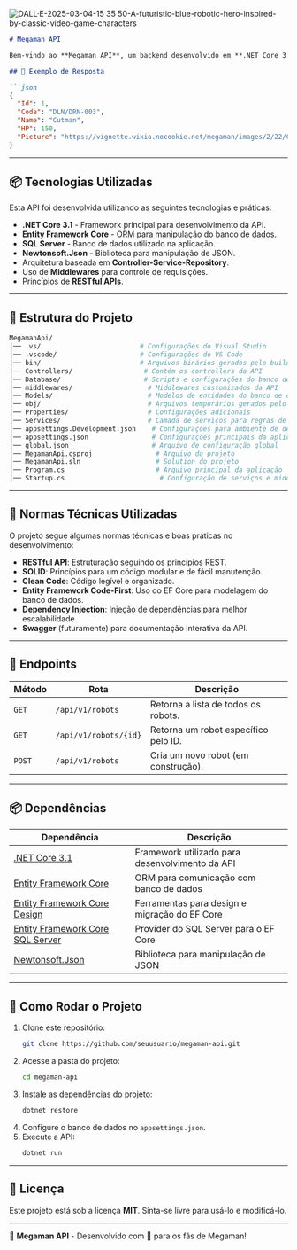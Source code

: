 ![DALL·E-2025-03-04-15 35 50-A-futuristic-blue-robotic-hero-inspired-by-classic-video-game-characters](https://github.com/user-attachments/assets/9aa973e1-0566-43ac-bbb4-b09dc50fa5ab)

```md
# Megaman API

Bem-vindo ao **Megaman API**, um backend desenvolvido em **.NET Core 3.1** que fornece informações sobre os bosses da franquia **Megaman**. A API retorna dados no formato JSON, permitindo fácil integração com outras aplicações.

## 📌 Exemplo de Resposta

```json
{
  "Id": 1,
  "Code": "DLN/DRN-003",
  "Name": "Cutman",
  "HP": 150,
  "Picture": "https://vignette.wikia.nocookie.net/megaman/images/2/22/Cutman.png"
}
```

---

## 📦 Tecnologias Utilizadas

Esta API foi desenvolvida utilizando as seguintes tecnologias e práticas:

- **.NET Core 3.1** - Framework principal para desenvolvimento da API.
- **Entity Framework Core** - ORM para manipulação do banco de dados.
- **SQL Server** - Banco de dados utilizado na aplicação.
- **Newtonsoft.Json** - Biblioteca para manipulação de JSON.
- Arquitetura baseada em **Controller-Service-Repository**.
- Uso de **Middlewares** para controle de requisições.
- Princípios de **RESTful APIs**.

---

## 🔧 Estrutura do Projeto

```bash
MegamanApi/
│── .vs/                         # Configurações do Visual Studio
│── .vscode/                     # Configurações do VS Code
│── bin/                         # Arquivos binários gerados pelo build
│── Controllers/                  # Contém os controllers da API
│── Database/                     # Scripts e configurações do banco de dados
│── middlewares/                   # Middlewares customizados da API
│── Models/                        # Modelos de entidades do banco de dados
│── obj/                           # Arquivos temporários gerados pelo .NET
│── Properties/                    # Configurações adicionais
│── Services/                      # Camada de serviços para regras de negócio
│── appsettings.Development.json    # Configurações para ambiente de desenvolvimento
│── appsettings.json                # Configurações principais da aplicação
│── global.json                     # Arquivo de configuração global
│── MegamanApi.csproj                # Arquivo do projeto
│── MegamanApi.sln                   # Solution do projeto
│── Program.cs                       # Arquivo principal da aplicação
│── Startup.cs                        # Configuração de serviços e middlewares
```

---

## 📜 Normas Técnicas Utilizadas

O projeto segue algumas normas técnicas e boas práticas no desenvolvimento:

- **RESTful API**: Estruturação seguindo os princípios REST.
- **SOLID**: Princípios para um código modular e de fácil manutenção.
- **Clean Code**: Código legível e organizado.
- **Entity Framework Code-First**: Uso do EF Core para modelagem do banco de dados.
- **Dependency Injection**: Injeção de dependências para melhor escalabilidade.
- **Swagger** (futuramente) para documentação interativa da API.

---

## 📌 Endpoints

| Método | Rota                     | Descrição |
|--------|--------------------------|------------|
| `GET`  | `/api/v1/robots`         | Retorna a lista de todos os robots. |
| `GET`  | `/api/v1/robots/{id}`    | Retorna um robot específico pelo ID. |
| `POST` | `/api/v1/robots`         | Cria um novo robot (em construção). |

---

## 📦 Dependências

| Dependência | Descrição |
|------------|-------------|
| [.NET Core 3.1](https://dotnet.microsoft.com/en-us/download/dotnet/3.1) | Framework utilizado para desenvolvimento da API |
| [Entity Framework Core](https://learn.microsoft.com/pt-br/ef/core/) | ORM para comunicação com banco de dados |
| [Entity Framework Core Design](https://www.nuget.org/packages/Microsoft.EntityFrameworkCore.Design/3.1.8) | Ferramentas para design e migração do EF Core |
| [Entity Framework Core SQL Server](https://www.nuget.org/packages/Microsoft.EntityFrameworkCore.SqlServer/3.1.8) | Provider do SQL Server para o EF Core |
| [Newtonsoft.Json](https://www.newtonsoft.com/json) | Biblioteca para manipulação de JSON |

---

## 🏁 Como Rodar o Projeto

1. Clone este repositório:
   ```bash
   git clone https://github.com/seuusuario/megaman-api.git
   ```
2. Acesse a pasta do projeto:
   ```bash
   cd megaman-api
   ```
3. Instale as dependências do projeto:
   ```bash
   dotnet restore
   ```
4. Configure o banco de dados no `appsettings.json`.
5. Execute a API:
   ```bash
   dotnet run
   ```

---

## 📄 Licença

Este projeto está sob a licença **MIT**. Sinta-se livre para usá-lo e modificá-lo.

---

🚀 **Megaman API** - Desenvolvido com 💙 para os fãs de Megaman!
```
